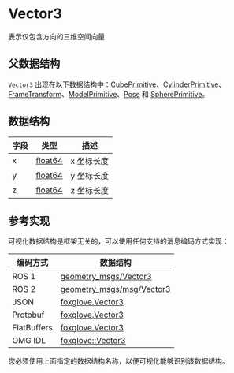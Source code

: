 # Vector3

表示仅包含方向的三维空间向量

## 父数据结构

`Vector3` 出现在以下数据结构中：[CubePrimitive](/)、[CylinderPrimitive](/)、[FrameTransform](/)、[ModelPrimitive](/)、[Pose](/) 和 [SpherePrimitive](/)。

## 数据结构

| 字段 | 类型                                                                  | 描述         |
| ----- | --------------------------------------------------------------------- | ------------------- |
| x     | [float64](/) | x 坐标长度 |
| y     | [float64](/) | y 坐标长度 |
| z     | [float64](/) | z 坐标长度 |

## 参考实现

可视化数据结构是框架无关的，可以使用任何支持的消息编码方式实现：

| 编码方式    | 数据结构                                                                                                      |
| ----------- | ----------------------------------------------------------------------------------------------------------- |
| ROS 1       | [geometry_msgs/Vector3](https://docs.ros.org/en/noetic/api/geometry_msgs/html/msg/Vector3.html)          |
| ROS 2       | [geometry_msgs/msg/Vector3](https://docs.ros2.org/galactic/api/geometry_msgs/msg/Vector3.html)           |
| JSON        | [foxglove.Vector3](https://github.com/foxglove/foxglove-sdk/blob/main/schemas/jsonschema/Vector3.json)      |
| Protobuf    | [foxglove.Vector3](https://github.com/foxglove/foxglove-sdk/blob/main/schemas/proto/foxglove/Vector3.proto) |
| FlatBuffers | [foxglove.Vector3](https://github.com/foxglove/foxglove-sdk/blob/main/schemas/flatbuffer/Vector3.fbs)       |
| OMG IDL     | [foxglove::Vector3](https://github.com/foxglove/foxglove-sdk/blob/main/schemas/omgidl/foxglove/Vector3.idl) |

您必须使用上面指定的数据结构名称，以便可视化能够识别该数据结构。
